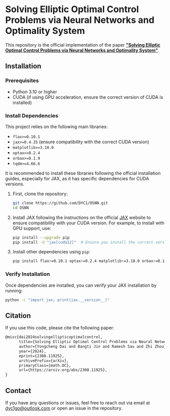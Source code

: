 # Solving Elliptic Optimal Control Problems via Neural Networks and Optimality System

This repository is the official implementation of the paper [**"Solving Elliptic Optimal Control Problems via Neural Networks and Optimality System"**](https://arxiv.org/abs/2308.11925). 



## Installation

### Prerequisites
- Python 3.10 or higher
- CUDA (if using GPU acceleration, ensure the correct version of CUDA is installed)

### Install Dependencies

This project relies on the following main libraries:
- `flax>=0.10.1`
- `jax>=0.4.35` (ensure compatibility with the correct CUDA version)
- `matplotlib>=3.10.0`
- `optax>=0.2.4`
- `orbax>=0.1.9`
- `tqdm>=4.66.6`

It is recommended to install these libraries following the official installation guides, especially for JAX, as it has specific dependencies for CUDA versions.

1. First, clone the repository:
   ```bash
   git clone https://github.com/DYC1/OSNN.git
   cd OSNN
   ```

2. Install JAX following the instructions on the official [JAX](https://jax.readthedocs.io/en/latest/quickstart.html) website to ensure compatibility with your CUDA version. For example, to install with GPU support, use:
   ```bash
   pip install --upgrade pip
   pip install -U "jax[cuda12]"  # Ensure you install the correct version for your CUDA
   ```

3. Install other dependencies using `pip`:
   ```bash
   pip install flax>=0.10.1 optax>=0.2.4 matplotlib>=3.10.0 orbax>=0.1.9 tqdm>=4.66.6
   ```

### Verify Installation
Once dependencies are installed, you can verify your JAX installation by running:
```bash
python -c "import jax; print(jax.__version__)"
```

## Citation
If you use this code, please cite the following paper:

```tex
@misc{dai2024solvingellipticoptimalcontrol,
      title={Solving Elliptic Optimal Control Problems via Neural Networks and Optimality System}, 
      author={Yongcheng Dai and Bangti Jin and Ramesh Sau and Zhi Zhou},
      year={2024},
      eprint={2308.11925},
      archivePrefix={arXiv},
      primaryClass={math.OC},
      url={https://arxiv.org/abs/2308.11925}, 
}
```
## Contact
If you have any questions or issues, feel free to reach out via email at dyc1go@outlook.com or open an issue in the repository.
